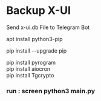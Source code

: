# Backup X-UI
 Send x-ui.db File to Telegram Bot <br>
 
 
 
apt install python3-pip <br>

pip install --upgrade pip <br>

pip install pyrogram <br>
pip install aiocron <br>
pip install Tgcrypto <br>



<h3>run : screen python3 main.py</h3>
